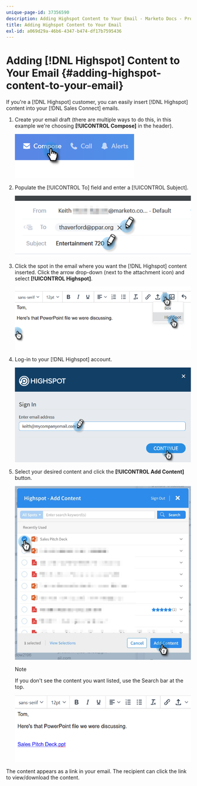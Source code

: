 ```yaml
---
unique-page-id: 37356590
description: Adding Highspot Content to Your Email - Marketo Docs - Product Documentation
title: Adding Highspot Content to Your Email
exl-id: a069d29a-46b6-4347-b474-df17b7595436
---
```

# Adding [!DNL Highspot] Content to Your Email {#adding-highspot-content-to-your-email}

If you're a [!DNL Highspot] customer, you can easily insert [!DNL Highspot] content into your [!DNL Sales Connect] emails.

1. Create your email draft (there are multiple ways to do this, in this example we're choosing **[!UICONTROL Compose]** in the header).

   ![](assets/one-5.png)

1. Populate the [!UICONTROL To] field and enter a [!UICONTROL Subject].

   ![](assets/two-5.png)

1. Click the spot in the email where you want the [!DNL Highspot] content inserted. Click the arrow drop-down (next to the attachment icon) and select **[!UICONTROL Highspot]**.

   ![](assets/three-5.png)

1. Log-in to your [!DNL Highspot] account.

   ![](assets/four-5.png)

1. Select your desired content and click the **[!UICONTROL Add Content]** button.

   ![](assets/five-3.png)

   >[!NOTE]
   >
   >If you don't see the content you want listed, use the Search bar at the top.

   ![](assets/six.png)

The content appears as a link in your email. The recipient can click the link to view/download the content.
